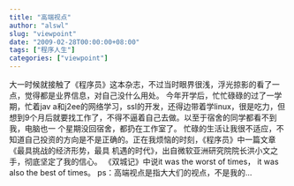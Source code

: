 ```yaml
---
title: "高端视点"
author: "alswl"
slug: "viewpoint"
date: "2009-02-28T00:00:00+08:00"
tags: ["程序人生"]
categories: ["viewpoint"]
---
```


大一时候就接触了《程序员》这本杂志，不过当时眼界很浅，浮光掠影的看了一点，觉得都是业界信息，对自己没什么用处。 今年开学后，忙忙碌碌的过了一学期，忙着jav
a和j2ee的网络学习，ssl的开发，还得边带着学linux，很是吃力，但想到9个月后就要找工作了，不得不逼着自己去做。以至于宿舍的同学都看不到我，电脑也一
个星期没回宿舍，都扔在工作室了。 忙碌的生活让我很不适应，不知道自己投资的方向是不是正确的。正在我烦恼的时刻，《程序员》中一篇文章《最具挑战的经济形势，最具
机遇的时代》，出自微软亚洲研究院院长洪小文之手，彻底坚定了我的信心。 《双城记》中说it was the worst of times， it was also the best of times。 ps：高端视点是指大大们的视点，不是我的…

